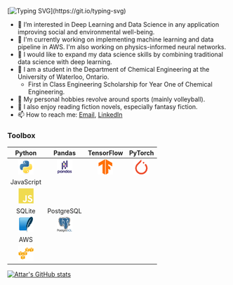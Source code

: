 [![Typing SVG](https://readme-typing-svg.demolab.com?font=Fira+Code&pause=1000&background=C3080000&width=600&lines=Hi!+I'm+Attar;I+really+enjoy+Data+Science+and+AI.)](https://git.io/typing-svg)

 - 🔋 I’m interested in Deep Learning and Data Science in any application improving social and environmental well-being.
 - 🔧 I'm currently working on implementing machine learning and data pipeline in AWS. I'm also working on physics-informed neural networks. 
 - 👀 I would like to expand my data science skills by combining traditional data science with deep learning.
 - :school: I am a student in the Department of Chemical Engineering at the University of Waterloo, Ontario.
   - First in Class Engineering Scholarship for Year One of Chemical Engineering.
 - :volleyball: My personal hobbies revolve around sports (mainly volleyball).
 - :book: I also enjoy reading fiction novels, especially fantasy fiction.
 - 📫 How to reach me: [Email](mailto:attar.aziz@uwaterloo.ca?subject=[GitHub]%20Inquiry), [LinkedIn](https://www.linkedin.com/in/attar-aziz-che/)

### Toolbox
|Python|Pandas|TensorFlow|PyTorch|
|:-:|:-:|:-:|:-:|
|<img src="https://raw.githubusercontent.com/devicons/devicon/master/icons/python/python-original.svg" alt="Python Logo" width="35" height="35"/>|<img src="https://raw.githubusercontent.com/devicons/devicon/master/icons/pandas/pandas-original-wordmark.svg" alt="Pandas Logo" width="35" height="35"/>|<img src="https://raw.githubusercontent.com/devicons/devicon/master/icons/tensorflow/tensorflow-original.svg" width="35" height="35"/>|<img src="https://raw.githubusercontent.com/devicons/devicon/master/icons/pytorch/pytorch-original.svg" width="35" height="35"/>|
|JavaScript|
|<img src="https://raw.githubusercontent.com/devicons/devicon/master/icons/javascript/javascript-plain.svg" width="35" height="35"/>|
|SQLite|PostgreSQL|
|<img src="https://raw.githubusercontent.com/devicons/devicon/master/icons/sqlite/sqlite-original.svg" width="35" height="35"/>|<img src="https://raw.githubusercontent.com/devicons/devicon/master/icons/postgresql/postgresql-original-wordmark.svg" width="35" height="35"/>|
|AWS|
|<img src="https://raw.githubusercontent.com/devicons/devicon/master/icons/amazonwebservices/amazonwebservices-original.svg" width="35" height="35"/>|

[![Attar's GitHub stats](https://github-readme-stats-att-ar.vercel.app/api?username=att-ar&count_private=True&show_icons=True&theme=vue&hide=contribs)](https://github.com/anuraghazra/github-readme-stats)

<!---
att-ar/att-ar is a ✨ special ✨ repository because its `README.md` (this file) appears on your GitHub profile.
You can click the Preview link to take a look at your changes.
--->
